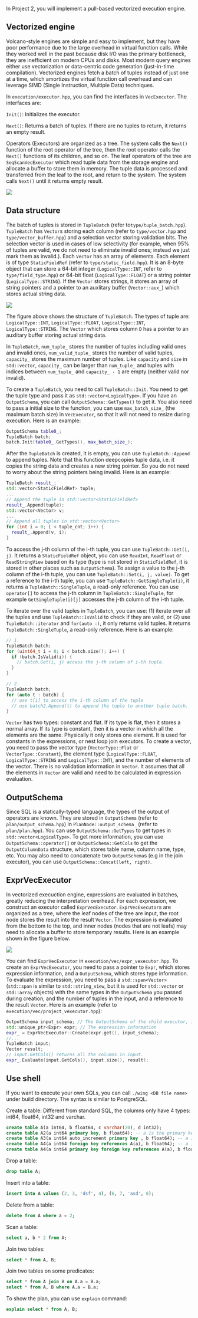 In Project 2, you will implement a pull-based vectorized execution engine.

## Vectorized engine

Volcano-style engines are simple and easy to implement, but they have poor performance due to the large overhead in virtual function calls. While they worked well in the past because disk I/O was the primary bottleneck, they are inefficient on modern CPUs and disks. Most modern query engines either use vectorization or data-centric code generation (just-in-time compilation). Vectorized engines fetch a batch of tuples instead of just one at a time, which amortizes the virtual function call overhead and can leverage SIMD (Single Instruction, Multiple Data) techniques.

In `execution/executor.hpp`, you can find the interfaces in `VecExecutor`. The interfaces are:

`Init()`: Initializes the executor.

`Next()`: Returns a batch of tuples. If there are no tuples to return, it returns an empty result.

Operators (Executors) are organized as a tree. The system calls the `Next()` function of the root operator of the tree, then the root operator calls the `Next()` functions of its children, and so on. The leaf operators of the tree are `SeqScanVecExecutor` which read tuple data from the storage engine and allocate a buffer to store them in memory. The tuple data is processed and transferred from the leaf to the root, and return to the system. The system calls `Next()` until it returns empty result.

![](pics/operatortree.png)

## Data structure

The batch of tuples is stored in `TupleBatch` (refer to`type/tuple_batch.hpp`). `TupleBatch` has `Vector`s storing each column (refer to `type/vector.hpp` and `type/vector_buffer.hpp`) and a selection vector storing validation bits. The selection vector is used in cases of low selectivity (for example, when 95\% of tuples are valid, we do not need to eliminate invalid ones; instead we just mark them as invalid.). Each `Vector` has an array of elements. Each element is of type `StaticFieldRef` (refer to `type/static_field.hpp`). It is an 8-byte object that can store a 64-bit integer (`LogicalType::INT`, refer to `type/field_type.hpp`) or 64-bit float (`LogicalType::FLOAT`) or a string pointer (`LogicalType::STRING`). If the `Vector` stores strings, it stores an array of string pointers and a pointer to an auxlitary buffer (`Vector::aux_`) which stores actual string data.

![](pics/tuplebatch.png)

The figure above shows the structure of `TupleBatch`. The types of tuple are: `LogicalType::INT`, `LogicalType::FLOAT`, `LogicalType::INT`, `LogicalType::STRING`. The `Vector` which stores column `D` has a pointer to an auxlitary buffer storing actual string data.

In `TupleBatch`, `num_tuple_` stores the number of tuples including valid ones and invalid ones, `num_valid_tuple_` stores the number of valid tuples, `capacity_` stores the maximum number of tuples. Like `capacity` and `size` in `std::vector`, `capacity_` can be larger than `num_tuple_` and tuples with indices between `num_tuple_` and `capacity_ - 1` are empty (neither valid nor invalid).

To create a `TupleBatch`, you need to call `TupleBatch::Init`. You need to get the tuple type and pass it as `std::vector<LogicalType>`. If you have an `OutputSchema`, you can call `OutputSchema::GetTypes()` to get it. You also need to pass a initial size to the function, you can use `max_batch_size_` (the maximum batch size) in `VecExecutor`, so that it will not need to resize during execution. Here is an example:

```c++
OutputSchema table0_;
TupleBatch batch;
batch.Init(table0_.GetTypes(), max_batch_size_);
```

After the `TupleBatch` is created, it is empty, you can use `TupleBatch::Append` to append tuples. Note that this function deepcopies tuple data, i.e. it copies the string data and creates a new string pointer. So you do not need to worry about the string pointers being invalid. Here is an example:

```c++
TupleBatch result_;
std::vector<StaticFieldRef> tuple;
...
// Append the tuple in std::vector<StaticFieldRef>
result_.Append(tuple);
std::vector<Vector> v;
...
// Append all tuples in std::vector<Vector>
for (int i = 0; i < tuple_cnt; i++) {
  result_.Append(v, i);
}
```

To access the j-th column of the i-th tuple, you can use `TupleBatch::Get(i, j)`. It returns a `StaticFieldRef` object, you can use `ReadInt`, `ReadFloat` or `ReadStringView` based on its type (type is not stored in `StaticFieldRef`, it is stored in other places such as `OutputSchema`). To assign a value to the j-th column of the i-th tuple, you can use `TupleBatch::Set(i, j, value)`. To get a reference to the i-th tuple, you can use `TupleBatch::GetSingleTuple(i)`, it returns a `TupleBatch::SingleTuple`, a read-only reference. You can use `operator[]` to access the j-th column in `TupleBatch::SingleTuple`, for example `GetSingleTuple(i)[j]` accesses the j-th column of the i-th tuple.

To iterate over the valid tuples in `TupleBatch`, you can use: (1) iterate over all the tuples and use `TupleBatch::IsValid` to check if they are valid, or (2) use `TupleBatch::iterator` and `for(auto :)`, it only returns valid tuples. It returns `TupleBatch::SingleTuple`, a read-only reference. Here is an example:

```c++
// 1.
TupleBatch batch;
for (uint64_t i = 0; i < batch.size(); i++) {
  if (batch.IsValid(i)) {
    // batch.Get(i, j) access the j-th column of i-th tuple.
  }
}

// 2.
TupleBatch batch;
for (auto t : batch) {
  // use t[i] to access the i-th column of the tuple
  // use batch2.Append(t) to append the tuple to another tuple batch.
}

```

`Vector` has two types: constant and flat. If its type is flat, then it stores a normal array. If its type is constant, then it is a vector in which all the elements are the same. Physically it only stores one element. It is used for constants in the expressions, or nest loop join executors. To create a vector, you need to pass the vector type (`VectorType::Flat` or `VectorType::Constant`), the element type (`LogicalType::FLOAT`, `LogicalType::STRING` and `LogicalType::INT`), and the number of elements of the vector. There is no validation information in `Vector`. It assumes that all the elements in `Vector` are valid and need to be calculated in expression evaluation.

## OutputSchema

Since SQL is a statically-typed language, the types of the output of operators are known. They are stored in `OutputSchema` (refer to `plan/output_schema.hpp`) in `PlanNode::output_schema_` (refer to `plan/plan.hpp`). You can use `OutputSchema::GetTypes` to get types in `std::vector<LogicalType>`. To get more information, you can use `OutputSchema::operator[]` or `OutputSchema::GetCols` to get the `OutputColumnData` structure, which stores table name, column name, type, etc. You may also need to concatenate two `OutputSchema`s (e.g in the join executor), you can use `OutputSchema::Concat(left, right)`.

## ExprVecExecutor

In vectorized execuction engine, expressions are evaluated in batches, greatly reducing the interpretation overhead. For each expression, we construct an executor called `ExprVecExecutor`. `ExprVecExecutor`s are organized as a tree, where the leaf nodes of the tree are input, the root node stores the result into the result `Vector`. The expression is evaluated from the bottom to the top, and inner nodes (nodes that are not leafs) may need to allocate a buffer to store temporary results. Here is an example shown in the figure below.

![](expreval.png)

You can find `ExprVecExecutor` in `execution/vec/expr_vexecutor.hpp`. To create an `ExprVecExecutor`, you need to pass a pointer to `Expr`, which stores expression information, and a `OutputSchema`, which stores type information. To evaluate the expression, you need to pass a `std::span<Vector>` (`std::span` is similar to `std::string_view`, but it is used for `std::vector` or `std::array` objects) with the same types in the `OutputSchema` you passed during creation, and the number of tuples in the input, and a reference to the result `Vector`. Here is an example (refer to `execution/vec/project_vexecutor.hpp`):

```c++
OutputSchema input_schema; // The OutputSchema of the child executor, it has the type of input tuples.
std::unique_ptr<Expr> expr; // The expression information
expr_ = ExprVecExecutor::Create(expr.get(), input_schema);
//...
TupleBatch input;
Vector result;
// input.GetCols() returns all the columns in input.
expr_.Evaluate(input.GetCols(), input.size(), result);
```

## Use shell

If you want to execute your own SQLs, you can call `./wing <DB file name>` under build directory. The syntax is similar to PostgreSQL.

Create a table: Different from standard SQL, the columns only have 4 types: int64, float64, int32 and varchar.

```sql
create table A(a int64, b float64, c varchar(20), d int32);
create table A2(a int64 primary key, b float64); -- a is the primary key of A2
create table A3(a int64 auto_increment primary key , b float64); -- a is the primary key and it is an auto_increment value (you can always pass 0 to it while inserting and it is automatically set to 1, 2, 3, 4....)
create table A4(a int64 foreign key references A(a), b float64); -- a is a foreign key referencing A(a).
create table A4(a int64 primary key foreign key references A(a), b float64); -- a is a foreign key referencing A(a) and it is the primary key of A5.
```

Drop a table:

```sql
drop table A;
```

Insert into a table:

```sql
insert into A values (2, 3, 'dsf', 4), (6, 7, 'asd', 8);
```

Delete from a table:

```sql
delete from A where a = 2;
```

Scan a table:

```sql
select a, b * 2 from A;
```

Join two tables:

```sql
select * from A, B;
```

Join two tables on some predicates:

```sql
select * from A join B on A.a = B.a;
select * from A, B where A.a = B.a;
```

To show the plan, you can use `explain` command:

```sql
explain select * from A, B;
```

